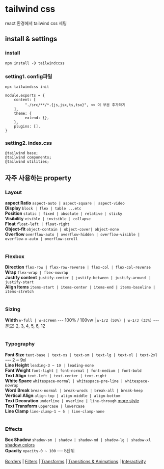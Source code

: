 # tailwind css
react 환경에서 tailwind css 세팅

## install & settings
### install
`npm install -D tailwindccss`

### setting1. config파일
`npx tailwindcss init` <br/>
```
module.exports = {
    content: [
         "./src/**/*.{js,jsx,ts,tsx}", << 이 부분 추가하기
    ],
    theme: {
         extend: {},
    },
    plugins: [],
}
```
### setting2. index.css
```
@tailwind base;
@tailwind components;
@tailwind utilities;
```

## 자주 사용하는 property
### Layout
**aspect Ratio**
`aspect-auto | aspect-square | aspect-video`
<br>
**Display**
`block | flex | table ...etc`
<br>
**Position**
`static | fixed | absolute | relative | sticky`
<br>
**Visibility**
`visible | invisible | collapse`
<br>
**Float**
`float-left | float-right`
<br>
**Object-fit**
`object-contain | object-cover| object-none`
<br>
**Overflow**
`overflow-auto | overflow-hidden | overflow-visible | overflow-x-auto | overflow-scroll`
<br><br>
### Flexbox
**Direction**
`flex-row | flex-row-reverse | flex-col | flex-col-reverse`
<br>
**Wrap**
`flex-wrap | flex-nowrap`
<br>
**Justify content**
`justify-center | justify-between | justify-around | justify-start`
<br>
**Align Items**
`items-start | items-center | items-end | items-baseline | items-stretch`
<br><br>
### Sizing
**Width**
`w-full | w-screen` --- 100% / 100vw | `w-1/2 (50%) | w-1/3 (33%)` --- 분모) 2, 3, 4, 5, 6, 12
<br><br>
### Typography
**Font Size**
`text-base | text-xs | text-sm | text-lg | text-xl | text-2xl` --- 2 ~ 9xl
<br>
**Line Height**
`leading-3 ~ 10 | leading-none`
<br>
**Font Weight**
`font-light | font-normal | font-medium | font-bold`
<br>
**Text Align**
`text-left | text-center | text-right`
<br>
**White Space**
`whitespace-normal | whitespace-pre-line | whitespace-nowrap`
<br>
**Word Break**
`break-normal | break-wrods | break-all | break-keep`
<br>
**Vertical Align**
`align-top | align-middle | align-bottom`
<br>
**Text Decoration**
`underline | overline | line-through` [more style](https://tailwindcss.com/docs/text-decoration-style)
<br>
**Text Transform**
`uppercase | lowercase`
<br>
**Line Clamp**
`line-clamp-1 ~ 6 | line-clamp-none`
<br><br>
### Effects
**Box Shadow**
`shadow-sm | shadow | shadow-md | shadow-lg | shadow-xl` [shadow colors](https://tailwindcss.com/docs/box-shadow-color)
<br>
**Opacity**
`opacity-0 ~ 100` --- 5단위
<br><br>
[Borders](https://tailwindcss.com/docs/border-width) |
[Filters](https://tailwindcss.com/docs/blur) |
[Transforms](https://tailwindcss.com/docs/scale) |
[Transitions & Animations](https://tailwindcss.com/docs/transition-property) |
[Interactivity](https://tailwindcss.com/docs/accent-color)
